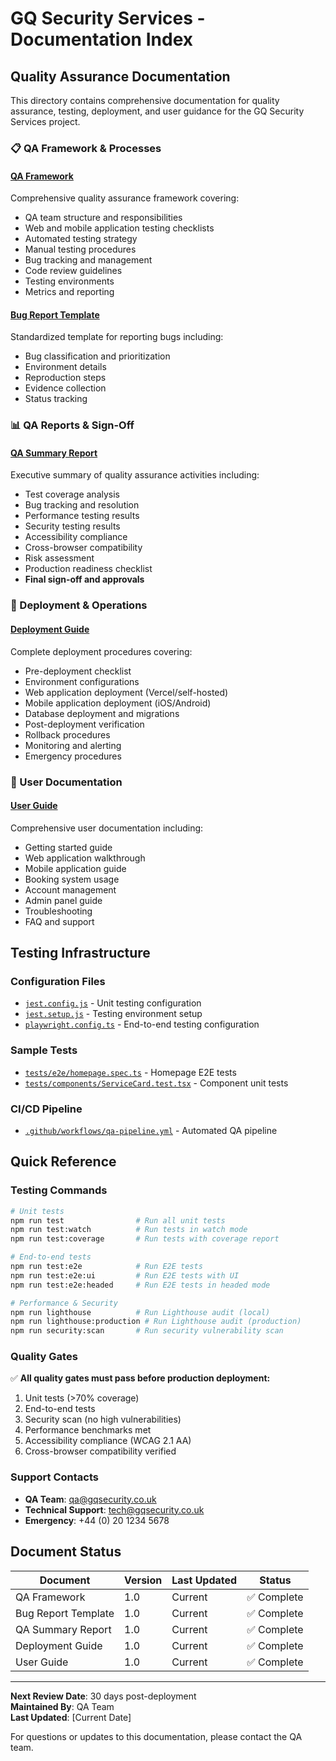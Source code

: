 # GQ Security Services - Documentation Index

## Quality Assurance Documentation

This directory contains comprehensive documentation for quality assurance, testing, deployment, and user guidance for the GQ Security Services project.

### 📋 QA Framework & Processes

#### [QA Framework](qa-framework.md)
Comprehensive quality assurance framework covering:
- QA team structure and responsibilities
- Web and mobile application testing checklists
- Automated testing strategy
- Manual testing procedures
- Bug tracking and management
- Code review guidelines
- Testing environments
- Metrics and reporting

#### [Bug Report Template](bug-report-template.md)
Standardized template for reporting bugs including:
- Bug classification and prioritization
- Environment details
- Reproduction steps
- Evidence collection
- Status tracking

### 📊 QA Reports & Sign-Off

#### [QA Summary Report](qa-summary-report.md)
Executive summary of quality assurance activities including:
- Test coverage analysis
- Bug tracking and resolution
- Performance testing results
- Security testing results
- Accessibility compliance
- Cross-browser compatibility
- Risk assessment
- Production readiness checklist
- **Final sign-off and approvals**

### 🚀 Deployment & Operations

#### [Deployment Guide](deployment-guide.md)
Complete deployment procedures covering:
- Pre-deployment checklist
- Environment configurations
- Web application deployment (Vercel/self-hosted)
- Mobile application deployment (iOS/Android)
- Database deployment and migrations
- Post-deployment verification
- Rollback procedures
- Monitoring and alerting
- Emergency procedures

### 📱 User Documentation

#### [User Guide](user-guide.md)
Comprehensive user documentation including:
- Getting started guide
- Web application walkthrough
- Mobile application guide
- Booking system usage
- Account management
- Admin panel guide
- Troubleshooting
- FAQ and support

## Testing Infrastructure

### Configuration Files
- [`jest.config.js`](../jest.config.js) - Unit testing configuration
- [`jest.setup.js`](../jest.setup.js) - Testing environment setup
- [`playwright.config.ts`](../playwright.config.ts) - End-to-end testing configuration

### Sample Tests
- [`tests/e2e/homepage.spec.ts`](../tests/e2e/homepage.spec.ts) - Homepage E2E tests
- [`tests/components/ServiceCard.test.tsx`](../tests/components/ServiceCard.test.tsx) - Component unit tests

### CI/CD Pipeline
- [`.github/workflows/qa-pipeline.yml`](../.github/workflows/qa-pipeline.yml) - Automated QA pipeline

## Quick Reference

### Testing Commands
```bash
# Unit tests
npm run test                # Run all unit tests
npm run test:watch          # Run tests in watch mode
npm run test:coverage       # Run tests with coverage report

# End-to-end tests
npm run test:e2e            # Run E2E tests
npm run test:e2e:ui         # Run E2E tests with UI
npm run test:e2e:headed     # Run E2E tests in headed mode

# Performance & Security
npm run lighthouse          # Run Lighthouse audit (local)
npm run lighthouse:production # Run Lighthouse audit (production)
npm run security:scan       # Run security vulnerability scan
```

### Quality Gates
✅ **All quality gates must pass before production deployment:**
1. Unit tests (>70% coverage)
2. End-to-end tests
3. Security scan (no high vulnerabilities)
4. Performance benchmarks met
5. Accessibility compliance (WCAG 2.1 AA)
6. Cross-browser compatibility verified

### Support Contacts
- **QA Team**: qa@gqsecurity.co.uk
- **Technical Support**: tech@gqsecurity.co.uk
- **Emergency**: +44 (0) 20 1234 5678

## Document Status

| Document | Version | Last Updated | Status |
|----------|---------|--------------|--------|
| QA Framework | 1.0 | Current | ✅ Complete |
| Bug Report Template | 1.0 | Current | ✅ Complete |
| QA Summary Report | 1.0 | Current | ✅ Complete |
| Deployment Guide | 1.0 | Current | ✅ Complete |
| User Guide | 1.0 | Current | ✅ Complete |

---

**Next Review Date**: 30 days post-deployment  
**Maintained By**: QA Team  
**Last Updated**: [Current Date]

For questions or updates to this documentation, please contact the QA team.